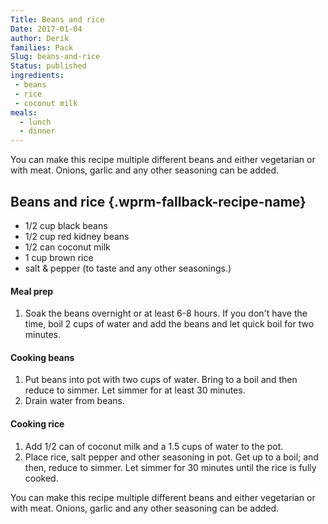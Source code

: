```yaml
---
Title: Beans and rice
Date: 2017-01-04
author: Derik
families: Pack
Slug: beans-and-rice
Status: published
ingredients:
 - beans
 - rice
 - coconut milk
meals:
  - lunch
  - dinner
---
```


You can make this recipe multiple different beans and either vegetarian or with meat. Onions, garlic and any other seasoning can be added. <!--WPRM Recipe 92-->

<div class="wprm-fallback-recipe">

Beans and rice {.wprm-fallback-recipe-name}
--------------

<div class="wprm-fallback-recipe-ingredients">

-   1/2 cup black beans
-   1/2 cup red kidney beans
-   1/2 can coconut milk
-   1 cup brown rice
-   salt & pepper (to taste and any other seasonings.)

</div>

<div class="wprm-fallback-recipe-instructions">

#### Meal prep

1.  Soak the beans overnight or at least 6-8 hours. If you don't have the time, boil 2 cups of water and add the beans and let quick boil for two minutes.

#### Cooking beans

1.  Put beans into pot with two cups of water. Bring to a boil and then reduce to simmer. Let simmer for at least 30 minutes.
2.  Drain water from beans.

#### Cooking rice

1.  Add 1/2 can of coconut milk and a 1.5 cups of water to the pot.
2.  Place rice, salt pepper and other seasoning in pot. Get up to a boil; and then, reduce to simmer. Let simmer for 30 minutes until the rice is fully cooked.

</div>

<div class="wprm-fallback-recipe-notes">

You can make this recipe multiple different beans and either vegetarian or with meat. Onions, garlic and any other seasoning can be added.

</div>

</div>

<!--End WPRM Recipe-->
